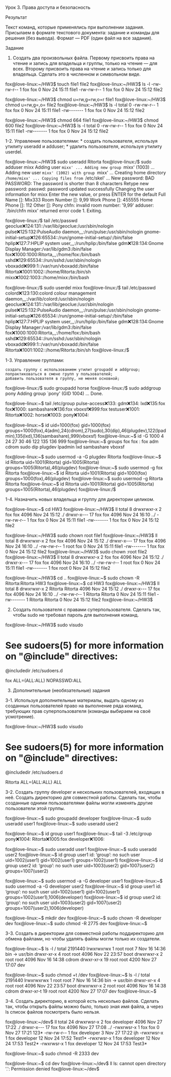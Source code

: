 Урок 3. Права доступа и безопасность

Результат

Текст команд, которые применялись при выполнении задания.
Присылаем в формате текстового документа: задание и команды для решения (без вывода).
Формат — PDF (один файл на все задания).

Задание

1. Создать два произвольных файла.
Первому присвоить права на чтение и запись для владельца и группы, только на чтение — для всех.
Второму присвоить права на чтение и запись только для владельца. Сделать это в численном и символьном виде.

fox@love-linux:~/HW3$ touch file1 file2
fox@love-linux:~/HW3$ ls -l
-rw-rw-r--  1 fox fox    0 Nov 24 15:11 file1
-rw-rw-r--  1 fox fox    0 Nov 24 15:12 file2

fox@love-linux:~/HW3$ chmod u=rw,g=rw,o=r file1
fox@love-linux:~/HW3$ chmod u=rw,g=,o= file2
fox@love-linux:~/HW3$ ls -l
total 0
-rw-rw-r-- 1 fox fox 0 Nov 24 15:11 file1
-rw------- 1 fox fox 0 Nov 24 15:12 file2

fox@love-linux:~/HW3$ chmod 664 file1
fox@love-linux:~/HW3$ chmod 600 file2
fox@love-linux:~/HW3$ ls -l
total 0
-rw-rw-r-- 1 fox fox 0 Nov 24 15:11 file1
-rw------- 1 fox fox 0 Nov 24 15:12 file2


1-2. Управление пользователями:
	* создать пользователя, используя утилиту useradd и adduser;
	* удалить пользователя, используя утилиту userdel.

fox@love-linux:~/HW3$ sudo useradd Ritorta
fox@love-linux:/$ sudo adduser mixx
Adding user `mixx' ...
Adding new group `mixx' (1003) ...
Adding new user `mixx' (1002) with group `mixx' ...
Creating home directory `/home/mixx' ...
Copying files from `/etc/skel' ...
New password:
BAD PASSWORD: The password is shorter than 8 characters
Retype new password:
passwd: password updated successfully
Changing the user information for mixx
Enter the new value, or press ENTER for the default
        Full Name []: Mix333
        Room Number []: 9,99
        Work Phone []: 455555
        Home Phone []: 112
        Other []: Pony
chfn: invalid room number: '9,99'
adduser: `/bin/chfn mixx' returned error code 1. Exiting.

fox@love-linux:/$ tail /etc/passwd
geoclue:x:124:131::/var/lib/geoclue:/usr/sbin/nologin
pulse:x:125:132:PulseAudio daemon,,,:/run/pulse:/usr/sbin/nologin
gnome-initial-setup:x:126:65534::/run/gnome-initial-setup/:/bin/false
hplip:x:127:7:HPLIP system user,,,:/run/hplip:/bin/false
gdm:x:128:134:Gnome Display Manager:/var/lib/gdm3:/bin/false
fox:x:1000:1000:Ritorta,,,:/home/fox:/bin/bash
sshd:x:129:65534::/run/sshd:/usr/sbin/nologin
vboxadd:x:999:1::/var/run/vboxadd:/bin/false
Ritorta:x:1001:1002::/home/Ritorta:/bin/sh
mixx:x:1002:1003::/home/mixx:/bin/bash

fox@love-linux:/$ sudo userdel mixx
fox@love-linux:/$ tail /etc/passwd
colord:x:123:130:colord colour management daemon,,,:/var/lib/colord:/usr/sbin/nologin
geoclue:x:124:131::/var/lib/geoclue:/usr/sbin/nologin
pulse:x:125:132:PulseAudio daemon,,,:/run/pulse:/usr/sbin/nologin
gnome-initial-setup:x:126:65534::/run/gnome-initial-setup/:/bin/false
hplip:x:127:7:HPLIP system user,,,:/run/hplip:/bin/false
gdm:x:128:134:Gnome Display Manager:/var/lib/gdm3:/bin/false
fox:x:1000:1000:Ritorta,,,:/home/fox:/bin/bash
sshd:x:129:65534::/run/sshd:/usr/sbin/nologin
vboxadd:x:999:1::/var/run/vboxadd:/bin/false
Ritorta:x:1001:1002::/home/Ritorta:/bin/sh
fox@love-linux:/$

1-3. Управление группами:

    создать группу с использованием утилит groupadd и addgroup;
    попрактиковаться в смене групп у пользователей;
    добавить пользователя в группу, не меняя основной;
	
fox@love-linux:/$ sudo groupadd horse
fox@love-linux:/$ sudo addgroup pony
Adding group `pony' (GID 1004) ...
Done.

fox@love-linux:~$ tail /etc/group
pulse-access:x:133:
gdm:x:134:
lxd:x:135:fox
fox:x:1000:
sambashare:x:136:fox
vboxsf:x:999:fox
testuser:x:1001:
Ritorta:x:1002:
horse:x:1003:
pony:x:1004:

fox@love-linux:~$ id
uid=1000(fox) gid=1000(fox) groups=1000(fox),4(adm),24(cdrom),27(sudo),30(dip),46(plugdev),122(lpadmin),135(lxd),136(sambashare),999(vboxsf)
fox@love-linux:~$ id -G
1000 4 24 27 30 46 122 135 136 999
fox@love-linux:~$ groups fox
fox : fox adm cdrom sudo dip plugdev lpadmin lxd sambashare vboxsf

fox@love-linux:~$ sudo usermod -a -G plugdev Ritorta
fox@love-linux:~$ id Ritorta
uid=1001(Ritorta) gid=1005(Ritorta) groups=1005(Ritorta),46(plugdev)
fox@love-linux:~$ sudo usermod -g fox Ritorta
fox@love-linux:~$ id Ritorta
uid=1001(Ritorta) gid=1000(fox) groups=1000(fox),46(plugdev)
fox@love-linux:~$ sudo usermod -g Ritorta Ritorta
fox@love-linux:~$ id Ritorta
uid=1001(Ritorta) gid=1005(Ritorta) groups=1005(Ritorta),46(plugdev)
fox@love-linux:/$

1-4. Назначить новых владельца и группу для директории целиком.

fox@love-linux:~$ cd HW3
fox@love-linux:~/HW3$ ll
total 8
drwxrwxr-x  2 fox fox 4096 Nov 24 15:12 ./
drwxr-x--- 17 fox fox 4096 Nov 24 16:10 ../
-rw-rw-r--  1 fox fox    0 Nov 24 15:11 file1
-rw-------  1 fox fox    0 Nov 24 15:12 file2

fox@love-linux:~/HW3$ sudo chown root file1
fox@love-linux:~/HW3$ ll
total 8
drwxrwxr-x  2 fox  fox 4096 Nov 24 15:12 ./
drwxr-x--- 17 fox  fox 4096 Nov 24 16:10 ../
-rw-rw-r--  1 root fox    0 Nov 24 15:11 file1
-rw-------  1 fox  fox    0 Nov 24 15:12 file2
fox@love-linux:~/HW3$ sudo chown :root file2
fox@love-linux:~/HW3$ ll
total 8
drwxrwxr-x  2 fox  fox  4096 Nov 24 15:12 ./
drwxr-x--- 17 fox  fox  4096 Nov 24 16:10 ../
-rw-rw-r--  1 root fox     0 Nov 24 15:11 file1
-rw-------  1 fox  root    0 Nov 24 15:12 file2

fox@love-linux:~/HW3$ cd ..
fox@love-linux:~$ sudo chown -R Ritorta:Ritorta HW3
fox@love-linux:~$ cd HW3
fox@love-linux:~/HW3$ ll
total 8
drwxrwxr-x  2 Ritorta Ritorta 4096 Nov 24 15:12 ./
drwxr-x--- 17 fox     fox     4096 Nov 24 16:10 ../
-rw-rw-r--  1 Ritorta Ritorta    0 Nov 24 15:11 file1
-rw-------  1 Ritorta Ritorta    0 Nov 24 15:12 file2
fox@love-linux:~/HW3$

2. Создать пользователя с правами суперпользователя. Сделать так, чтобы sudo не требовал пароль для выполнения команд.

fox@love-linux:~/HW3$ sudo visudo

# See sudoers(5) for more information on "@include" directives:

@includedir /etc/sudoers.d

fox     ALL=(ALL:ALL) NOPASSWD:ALL

3. Дополнительные (необязательные) задания

3-1. Используя дополнительные материалы, выдать одному из созданных пользователей право на выполнение ряда команд, требующих прав суперпользователя (команды выбираем на своё усмотрение).

fox@love-linux:~/HW3$ sudo visudo

# See sudoers(5) for more information on "@include" directives:

@includedir /etc/sudoers.d

Ritorta     ALL=(ALL:ALL) ALL

3-2. Создать группу developer и нескольких пользователей, входящих в неё.
Создать директорию для совместной работы.
Сделать так, чтобы созданные одними пользователями файлы могли изменять другие пользователи этой группы.

fox@love-linux:~$ sudo groupadd developer
fox@love-linux:~$ sudo useradd user1
fox@love-linux:~$ sudo useradd user2

fox@love-linux:~$ id group user1
fox@love-linux:~$ tail -3 /etc/group
pony:x:1004:
Ritorta:x:1005:fox
developer:x:1006:

fox@love-linux:~$ sudo useradd user1
fox@love-linux:~$ sudo useradd user2
fox@love-linux:~$ id group user1
id: ‘group’: no such user
uid=1002(user1) gid=1002(user1) groups=1002(user1)
fox@love-linux:~$ id group user2
id: ‘group’: no such user
uid=1003(user2) gid=1007(user2) groups=1007(user2)

fox@love-linux:~$ sudo usermod -a -G developer user1
fox@love-linux:~$ sudo usermod -a -G developer user2
fox@love-linux:~$ id group user1
id: ‘group’: no such user
uid=1002(user1) gid=1002(user1) groups=1002(user1),1006(developer)
fox@love-linux:~$ id group user2
id: ‘group’: no such user
uid=1003(user2) gid=1007(user2) groups=1007(user2),1006(developer)

fox@love-linux:~$ mkdir dev
fox@love-linux:~$ sudo chown -R developer dev
fox@love-linux:~$ sudo chmod -R 2775 dev
fox@love-linux:~$

3-3. Создать в директории для совместной работы поддиректорию для обмена файлами, но чтобы удалять файлы могли только их создатели.

fox@love-linux:~$ ls -l /
total 2191440
lrwxrwxrwx   1 root root          7 Nov 16 14:36 bin -> usr/bin
drwxr-xr-x   4 root root       4096 Nov 22 23:57 boot
drwxrwxr-x   2 root root       4096 Nov 16 14:38 cdrom
drwxr-xr-x  19 root root       4200 Nov 27 17:07 dev

fox@love-linux:~$ sudo chmod +t /dev
fox@love-linux:~$ ls -l /
total 2191440
lrwxrwxrwx   1 root root          7 Nov 16 14:36 bin -> usr/bin
drwxr-xr-x   4 root root       4096 Nov 22 23:57 boot
drwxrwxr-x   2 root root       4096 Nov 16 14:38 cdrom
drwxr-xr-t  19 root root       4200 Nov 27 17:07 dev
fox@love-linux:~$

3-4. Создать директорию, в которой есть несколько файлов.
Сделать так, чтобы открыть файлы можно было, только зная имя файла, а через ls список файлов посмотреть было нельзя.

fox@love-linux:~/dev$ ll
total 24
drwxrwsr-x  2 fox developer 4096 Nov 27 17:22 ./
drwxr-x--- 17 fox fox       4096 Nov 27 17:08 ../
-rwxrwsr-x  1 fox fox          0 Nov 27 17:21 123*
-rw-rw-r--  1 fox developer    3 Nov 27 17:22 ijh
-rwxrwsr-x  1 fox developer   12 Nov 24 17:52 Test1*
-rwxrwsr-x  1 fox developer   12 Nov 24 17:53 Test2*
-rwxrwsr-x  1 fox developer   12 Nov 24 17:53 Test3*

fox@love-linux:~$ sudo chmod -R 2333 dev

fox@love-linux:~$ cd dev
fox@love-linux:~/dev$ ll
ls: cannot open directory '.': Permission denied
fox@love-linux:~/dev$